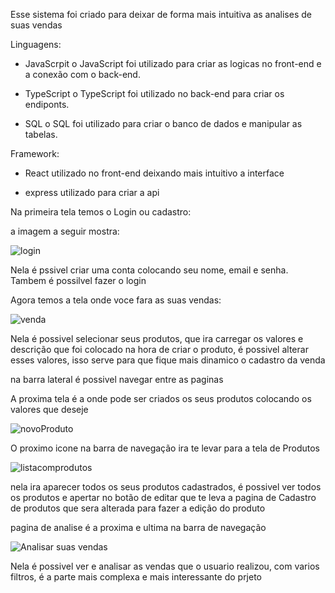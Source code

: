 Esse sistema foi criado para deixar de forma mais intuitiva as analises de suas vendas

Linguagens:
- JavaScrpit
  o JavaScript foi utilizado para criar as logicas no front-end e a conexão com o back-end.

- TypeScript
  o TypeScript foi utilizado no back-end para criar os endiponts.
  
- SQL
  o SQL foi utilizado para criar o banco de dados e manipular as tabelas.

Framework:
- React
  utilizado no front-end deixando mais intuitivo a interface

- express
  utilizado para criar a api


Na primeira tela temos o Login ou cadastro:

a imagem a seguir mostra:

![login](https://github.com/user-attachments/assets/0a005a87-c3c9-40e0-a452-84ba09e82574)


Nela é pssivel criar uma conta colocando seu nome, email e senha. Tambem é possilvel fazer o login 


Agora temos a tela onde voce fara as suas vendas:

![venda](https://github.com/user-attachments/assets/e7b0e7ad-3c66-4069-846d-14fb41199e98)


Nela é possivel selecionar seus produtos, que ira carregar os valores e descrição que foi colocado na hora de criar o produto,
é possivel alterar esses valores, isso serve para que fique mais dinamico o cadastro da venda

na barra lateral é possivel navegar entre as paginas

A proxima tela é a onde pode ser criados os seus produtos colocando os valores que deseje

![novoProduto](https://github.com/user-attachments/assets/35356a5a-7255-4a80-b96e-408e102b1089)


O proximo icone na barra de navegação ira te levar para a tela de Produtos


![listacomprodutos](https://github.com/user-attachments/assets/88e143ac-abc9-4f4f-b939-bdba8efcc603)


nela ira aparecer todos os seus produtos cadastrados, é possivel ver todos os produtos e apertar no botão de editar que te leva a
pagina de Cadastro de produtos que sera alterada para fazer a edição do produto


pagina de analise é a proxima e ultima na barra de navegação

![Analisar suas vendas](https://github.com/user-attachments/assets/d0aaa553-d8ca-4c42-a5b5-9b032cad4460)

Nela é possivel ver e analisar as vendas que o usuario realizou, com varios filtros, é a parte mais complexa e mais interessante do prjeto

